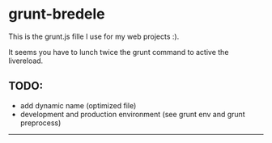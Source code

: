 grunt-bredele
=============

This is the grunt.js fille I use for my web projects :).

It seems you have to lunch twice the grunt command to active the livereload.

 ## TODO: 
 * add dynamic name (optimized file)
 * development and production environment (see grunt env and grunt preprocess)

---
